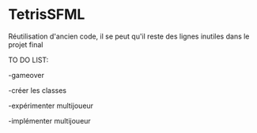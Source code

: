# TetrisSFML

Réutilisation d'ancien code, il se peut qu'il reste des lignes inutiles dans le projet final

TO DO LIST:

-gameover

-créer les classes

-expérimenter multijoueur

-implémenter multijoueur

